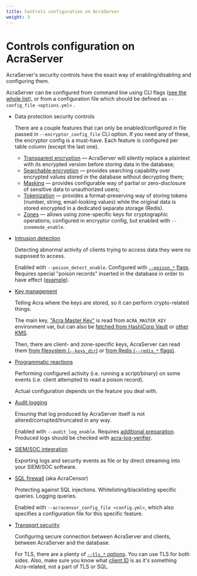 ```yaml
---
title: Controls configuration on AcraServer
weight: 3
---
```


# Controls configuration on AcraServer

AcraServer's security controls have the exact way of enabling/disabling and configuring them.

AcraServer can be configured from command line using CLI flags ([see the whole list](/acra/configuring-maintaining/general-configuration/acra-server/#command-line-flags)), or from a configuration file which should be defined as `--config_file <options.yml>` .

* Data protection security controls

  There are a couple features that can only be enabled/configured in file passed in `--encryptor_config_file` CLI option.
  If you need any of these, the encryptor config is a must-have.
  Each feature is configured per table column (except the last one).

  * [Transparent encryption](/acra/security-controls/encryption/) —
    AcraServer will silently replace a plaintext with its encrypted version before storing data in the database;
  * [Searchable encryption](/acra/security-controls/searchable-encryption/) —
    provides searching capability over encrypted values stored in the database without decrypting them;
  * [Masking](/acra/security-controls/masking/) —
    provides configurable way of partial or zero-disclosure of sensitive data to unauthorized users;
  * [Tokenization](/acra/security-controls/tokenization/) —
    provides a format-preserving way of storing tokens (number, string, email-looking values) while the original data is stored encrypted in a dedicated separate storage (Redis).
  * [Zones](/acra/security-controls/zones) —
    allows using zone-specific keys for cryptographic operations;
    configured in encryptor config, but enabled with `--zonemode_enable`.

* [Intrusion detection](/acra/security-controls/intrusion-detection/)

  Detecting abnormal activity of clients trying to access data they were no supposed to access.

  Enabled with `--poison_detect_enable`.
  Configured with [`--poison_*` flags](/acra/security-controls/intrusion-detection/#command-line-flags).
  Requires special "poison records" inserted in the database in order to have effect
  ([example](/acra/security-controls/intrusion-detection/#usage-example)).

* [Key management](/acra/security-controls/key-management/)

  Telling Acra where the keys are stored, so it can perform crypto-related things.

  The main key, ["Acra Master Key"](/acra/security-controls/key-management/operations/generation/#master-keys)
  is read from `ACRA_MASTER_KEY` environment var, but can also be
  [fetched from HashiCorp Vault](/acra/configuring-maintaining/general-configuration/acra-server/#hashicorp-vault) or [other KMS](/acra/configuring-maintaining/key-storing/kms-integration/).

  Then, there are client- and zone-specific keys, AcraServer can read them
  [from filesystem (`--keys_dir`)](/acra/configuring-maintaining/general-configuration/acra-server/#keystore) or
  [from Redis (`--redis_*` flags)](/acra/configuring-maintaining/general-configuration/acra-server/#command-line-flags).

* [Programmatic reactions](/acra/security-controls/security-logging-and-events/programmatic-reactions/)

  Performing configured activity (i.e. running a script/binary)
  on some events (i.e. client attempted to read a poison record).

  Actual configuration depends on the feature you deal with.

* [Audit logging](/acra/security-controls/security-logging-and-events/audit-logging/)

  Ensuring that log produced by AcraServer itself is not altered/corrupted/truncated in any way.

  Enabled with `--audit_log_enable`. Requires
  [additional preparation](/acra/security-controls/security-logging-and-events/audit-logging/#how-setup-secure-logging).
  Produced logs should be checked with
  [acra-log-verifier](/acra/configuring-maintaining/general-configuration/acra-log-verifier/).

* [SIEM/SOC integration](/acra/security-controls/security-logging-and-events/siem-soc-integration/)

  Exporting logs and security events as file or by direct streaming into your SIEM/SOC software.

* [SQL firewall](/acra/security-controls/sql-firewall/) (aka AcraCensor)

  Protecting against SQL injections. Whitelisting/blacklisting specific queries. Logging queries.

  Enabled with `--acracensor_config_file <config.yml>`, which also specifies a configuration file for this specific feature.

* [Transport security](/acra/security-controls/transport-security/)

  Configuring secure connection between AcraServer and clients, between AcraServer and the database.

  For TLS, there are a plenty of
  [`--tls_*` options](/acra/configuring-maintaining/general-configuration/acra-server/#tls).
  You can use TLS for both sides.
  Also, make sure you know what [client ID](/acra/guides/integrating-acra-server-into-infrastructure/client_id/)
  is as it's something Acra-related, not a part of TLS or SQL.
